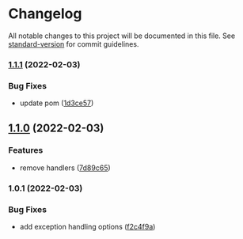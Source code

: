 # Changelog

All notable changes to this project will be documented in this file. See [standard-version](https://github.com/conventional-changelog/standard-version) for commit guidelines.

### [1.1.1](https://github.com/bkings/wicc-java-mail/compare/v1.1.0...v1.1.1) (2022-02-03)


### Bug Fixes

* update pom ([1d3ce57](https://github.com/bkings/wicc-java-mail/commit/1d3ce57181835b7ed60deee12116423110a34b31))

## [1.1.0](https://github.com/bkings/wicc-java-mail/compare/v1.0.1...v1.1.0) (2022-02-03)


### Features

* remove handlers ([7d89c65](https://github.com/bkings/wicc-java-mail/commit/7d89c65c6ab41204ea8bb08db0f5a86881a75599))

### 1.0.1 (2022-02-03)


### Bug Fixes

* add exception handling options ([f2c4f9a](https://github.com/bkings/wicc-java-mail/commit/f2c4f9a17991f2e722deae59be802bf186fc693f))
